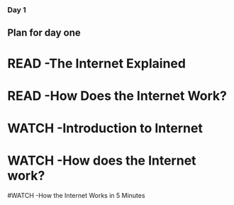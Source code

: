 ### Day 1

## Plan for day one

# READ -The Internet Explained

# READ -How Does the Internet Work?

# WATCH -Introduction to Internet

# WATCH -How does the Internet work?

#WATCH -How the Internet Works in 5 Minutes

